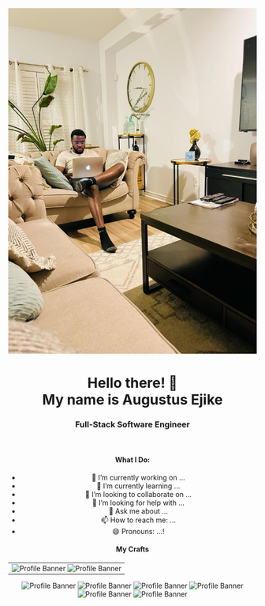 <center>
<img src="https://github.com/Crafting-Solution/Crafting-Solution/blob/8c6199ec8f38e1e5bafa1f83f21860219819ab05/WhatsApp%20Image%202024-03-22%20at%2014.43.50.jpeg" alt="Profile Banner" height="700px" width="700px"/>

<h1>Hello there! 👋  <br> 
My name is Augustus Ejike</h1>

<h3>Full-Stack Software Engineer</h3>
<br>
<h4> What I Do: </h4>

- 🔭 I’m currently working on ...
- 🌱 I’m currently learning ...
- 👯 I’m looking to collaborate on ...
- 🤔 I’m looking for help with ...
- 💬 Ask me about ...
- 📫 How to reach me: ...
- 😄 Pronouns: ...!

<h4>My Crafts</h4>

<div>
  <table>
    <tr>
      <td>
        <img src="https://www.w3.org/html/logo/downloads/HTML5_Logo_512.png" alt="Profile Banner" height="60px" width="60px"/>
        <img src="https://upload.wikimedia.org/wikipedia/commons/6/62/CSS3_logo.svg" alt="Profile Banner" height="50px" width="50px"/>
      </td>
    </tr>
  </table>
</div>

<img src="https://upload.wikimedia.org/wikipedia/commons/6/6a/JavaScript-logo.png" alt="Profile Banner" height="50px" width="50px"/>
<img src="https://upload.wikimedia.org/wikipedia/commons/9/95/Vue.js_Logo_2.svg" alt="Profile Banner" height="50px" width="50px"/>
<img src="https://upload.wikimedia.org/wikipedia/commons/b/b2/Bootstrap_logo.svg" alt="Profile Banner" height="50px" width="50px"/>
<img src="https://upload.wikimedia.org/wikipedia/commons/0/0a/MySQL_textlogo.svg" alt="Profile Banner" height="100px" width="100px"/>
<img src="https://upload.wikimedia.org/wikipedia/commons/3/37/Firebase_Logo.svg" alt="Profile Banner" height="100px" width="100px"/>
<img src="https://laravel.com/img/logomark.min.svg" alt="Profile Banner" height="50px" width="50px"/>


</center>
